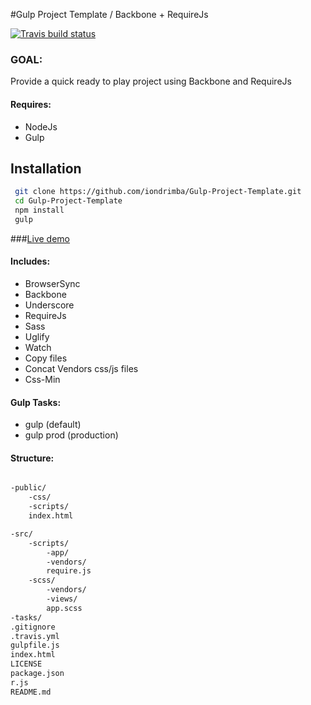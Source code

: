 #Gulp Project Template /  Backbone + RequireJs 

[![Travis build status](https://travis-ci.org/iondrimba/Gulp-Project-Template.svg?branch=master)](https://travis-ci.org/iondrimba/Gulp-Project-Template)

### GOAL:

Provide a quick ready to play project using Backbone and RequireJs

#### Requires:

* NodeJs
* Gulp

## Installation

```sh
 git clone https://github.com/iondrimba/Gulp-Project-Template.git 
 cd Gulp-Project-Template
 npm install
 gulp
```

###[Live demo]

#### Includes:

* BrowserSync
* Backbone
* Underscore
* RequireJs
* Sass
* Uglify
* Watch
* Copy files
* Concat Vendors css/js files
* Css-Min

#### Gulp Tasks:

* gulp (default)
* gulp prod (production)

#### Structure:

````bash

-public/
    -css/
    -scripts/
    index.html

-src/
    -scripts/
		-app/
		-vendors/
		require.js
    -scss/
		-vendors/
		-views/
		app.scss
-tasks/
.gitignore
.travis.yml
gulpfile.js
index.html
LICENSE
package.json
r.js
README.md
````

[Live demo]:<http://iondrimba.github.io/Gulp-Project-Template/>